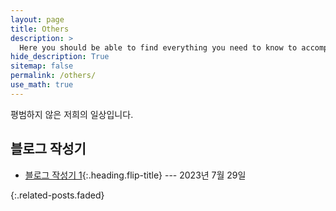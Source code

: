 ```yaml
---
layout: page
title: Others
description: >
  Here you should be able to find everything you need to know to accomplish the most common tasks when blogging with Hydejack.
hide_description: True
sitemap: false
permalink: /others/
use_math: true
---
```


평범하지 않은 저희의 일상입니다.

## 블로그 작성기
* [블로그 작성기 1]{:.heading.flip-title} --- 2023년 7월 29일

{:.related-posts.faded}


[블로그 작성기 1]: https://agency301.github.io/others/2023-07-29-Record1/